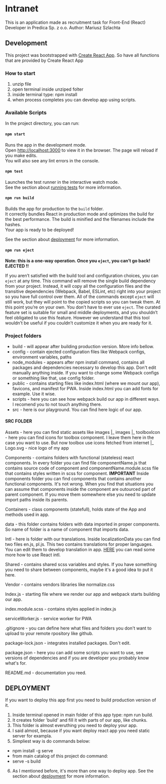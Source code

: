 
# Intranet

This is an application made as recruitment task for Front-End (React) Developer in Predica Sp. z o.o.
Author: Mariusz Szlachta

## Development

This project was bootstrapped with [Create React App](https://github.com/facebook/create-react-app).
So have all functions that are provided by Create React App

### How to start

1. unzip file
2. open terminal inside unziped folter
3. inside terminal type: npm install
4. when process completes you can develop app using scripts.

### Available Scripts

In the project directory, you can run:

#### `npm start`

Runs the app in the development mode.<br>
Open [http://localhost:3000](http://localhost:3000) to view it in the browser.
The page will reload if you make edits.<br>
You will also see any lint errors in the console.

#### `npm test`

Launches the test runner in the interactive watch mode.<br>
See the section about [running tests](https://facebook.github.io/create-react-app/docs/running-tests) for more information.

#### `npm run build`

Builds the app for production to the `build` folder.<br>
It correctly bundles React in production mode and optimizes the build for the best performance.
The build is minified and the filenames include the hashes.<br>
Your app is ready to be deployed!

See the section about [deployment](https://facebook.github.io/create-react-app/docs/deployment) for more information.

#### `npm run eject`

**Note: this is a one-way operation. Once you `eject`, you can’t go back!**
**EJECTED !!**

If you aren’t satisfied with the build tool and configuration choices, you can `eject` at any time. This command will remove the single build dependency from your project.
Instead, it will copy all the configuration files and the transitive dependencies (Webpack, Babel, ESLint, etc) right into your project so you have full control over them. All of the commands except `eject` will still work, but they will point to the copied scripts so you can tweak them. At this point you’re on your own.
You don’t have to ever use `eject`. The curated feature set is suitable for small and middle deployments, and you shouldn’t feel obligated to use this feature. However we understand that this tool wouldn’t be useful if you couldn’t customize it when you are ready for it.

### Project folders

- build - will appear after building production version. More info bellow.
- config - contain ejected configuration files like Webpack configs, environment variables, paths
- node_modules - appears after npm install command, contains all packages and dependencies necessary to develop this app.
  Don't edit manually anything inside. If you want to change some Webpack configs or something like that, use config folder.
- public - contains starting files like index.html (where we mount our app), favicons, and manifest for PWA.
  Inside index.html you can add fonts for example. Use it wise.
- scripts - here you can see how webpack build our app in different ways. I recomend you to not touch anything there.
- src - here is our playground. You can find here logic of our app.

#### SRC FOLDER

Assets - here you can find static assets like images
  |_ images
           |_ toolboxIcon - here you can find icons for toolbox component. I leave them here in the case you want to use. But now toolbox use icons fetched from internet
           |_ Logo.svg - nice logo of my app

Components - contains folders with functional (stateless) react components. In every folder you can find file componentName.js that contains source code of component and componentName.module.scss file that contains styles written in scss for component.
**IMPORTANT**
Inside components folder you can find components that contains another functional components. It's not wrong. When you find that situations you can assume that components inside the component are outourced part of parent component. If you move them somewhere else you need to update import paths inside its parents.

Containers - class components (statefull), holds state of the App and methods used in app.

data - this folder contains folders with data imported in proper components. So name of folder is a name of component that imports data.

Intl - here is folder with our translations. Inside localizationData you can find two files en.js, pl.js. This two contains translations for proper languages. You can edit them to develop translation in app.
[HERE](https://github.com/yahoo/react-intl) you can read some more how to use React intl.

Shared - contains shared scss variables and styles. If you have something you need to share between components, maybe it's a good idea to put it here.

Vendor - contains vendors libraries like normalize.css

Index.js - starting file where we render our app and webpack starts building our app.

index.module.scss - contains styles applied in index.js

serviceWorker.js - service worker for PWA

.gitignore - you can define here what files and folders you don't want to upload to your remote rpository like github.

package-lock.json - integrates installed packages. Don't edit.

package.json - here you can add some scripts you want to use, see versions of dependencies and if you are developer you probably know what's for.

README.md - documentation you reed.

## DEPLOYMENT

If you want to deploy this app first you need to build production version of it.

1. Inside terminal opened in main folder of this app type: npm run build.
2. It creates folder 'build' and fill it with parts of our app, like chunks.
3. This folder is almost everuthing you need to deploy your app.
4. I said almost, because if you want deploy react app you need static server for exampla.
5. Simpliest way is do commands below:

  -  npm install -g serve
  -  from main catalog of this project do command:
  -  serve -s build
6. As I mentioned before, it's more than one way to deploy app. See the section about [deployment](https://facebook.github.io/create-react-app/docs/deployment) for more information.



